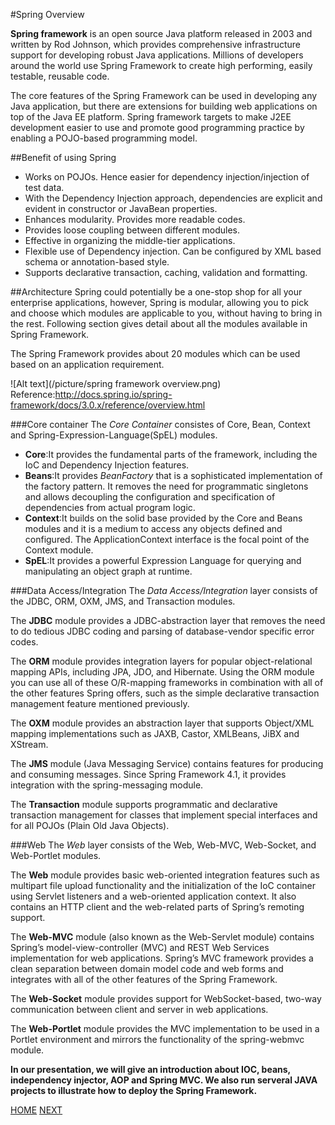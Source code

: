 #Spring Overview

**Spring framework** is an open source Java platform released in 2003 and written by Rod Johnson, which provides comprehensive infrastructure support for developing robust Java applications. Millions of developers around the world use Spring Framework to create high performing, easily testable, reusable code.

The core features of the Spring Framework can be used in developing any Java application, but there are extensions for building web applications on top of the Java EE platform. Spring framework targets to make J2EE development easier to use and promote good programming practice by enabling a POJO-based programming model.


##Benefit of using Spring
* Works on POJOs. Hence easier for dependency injection/injection of test data.
* With the Dependency Injection approach, dependencies are explicit and evident in constructor or JavaBean properties.
* Enhances modularity. Provides more readable codes.
* Provides loose coupling between different modules.
* Effective in organizing the middle-tier applications.
* Flexible use of Dependency injection. Can be configured by XML based schema or annotation-based style.
* Supports declarative transaction, caching, validation and formatting.


##Architecture
Spring could potentially be a one-stop shop for all your enterprise applications, however, Spring is modular, allowing you to pick and choose which modules are applicable to you, without having to bring in the rest. Following section gives detail about all the modules available in Spring Framework.

The Spring Framework provides about 20 modules which can be used based on an application requirement.

![Alt text](/picture/spring framework overview.png)  
Reference:http://docs.spring.io/spring-framework/docs/3.0.x/reference/overview.html

###Core container
The *Core Container* consistes of Core, Bean, Context and Spring-Expression-Language(SpEL) modules.
- **Core**:It provides the fundamental parts of the framework, including the IoC and Dependency Injection features.
- **Beans**:It provides *BeanFactory* that is a sophisticated implementation of the factory pattern. It removes the need for programmatic singletons and allows decoupling the configuration and specification of dependencies from actual program logic.
- **Context**:It builds on the solid base provided by the Core and Beans modules and it is a medium to access any objects defined and configured. The ApplicationContext interface is the focal point of the Context module.
- **SpEL**:It provides a powerful Expression Language for querying and manipulating an object graph at runtime.


###Data Access/Integration
The *Data Access/Integration* layer consists of the JDBC, ORM, OXM, JMS, and Transaction modules.

The **JDBC**  module provides a JDBC-abstraction layer that removes the need to do tedious JDBC coding and parsing of database-vendor specific error codes.

The **ORM** module provides integration layers for popular object-relational mapping APIs, including JPA, JDO, and Hibernate. Using the ORM module you can use all of these O/R-mapping frameworks in combination with all of the other features Spring offers, such as the simple declarative transaction management feature mentioned previously.

The **OXM** module provides an abstraction layer that supports Object/XML mapping implementations such as JAXB, Castor, XMLBeans, JiBX and XStream.

The **JMS** module (Java Messaging Service) contains features for producing and consuming messages. Since Spring Framework 4.1, it provides integration with the spring-messaging module.

The **Transaction** module supports programmatic and declarative transaction management for classes that implement special interfaces and for all POJOs (Plain Old Java Objects).

###Web
The *Web* layer consists of the Web, Web-MVC, Web-Socket, and Web-Portlet modules.

The **Web** module provides basic web-oriented integration features such as multipart file upload functionality and the initialization of the IoC container using Servlet listeners and a web-oriented application context. It also contains an HTTP client and the web-related parts of Spring’s remoting support.

The **Web-MVC** module (also known as the Web-Servlet module) contains Spring’s model-view-controller (MVC) and REST Web Services implementation for web applications. Spring’s MVC framework provides a clean separation between domain model code and web forms and integrates with all of the other features of the Spring Framework.

The **Web-Socket** module provides support for WebSocket-based, two-way communication between client and server in web applications.

The **Web-Portlet** module provides the MVC implementation to be used in a Portlet environment and mirrors the functionality of the spring-webmvc module.


**In our presentation, we will give an introduction about IOC, beans, independency injector, AOP and Spring MVC. We also run serveral JAVA projects to illustrate how to deploy the Spring Framework.** 

[HOME](README.md)
[NEXT](SpringIoC.md)